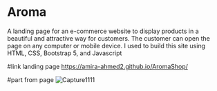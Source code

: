 # Aroma
A landing page for an e-commerce website to display products in a beautiful and attractive way for customers. The customer can open the page on any computer or mobile device.
   I used to build this site using HTML, CSS, Bootstrap 5, and Javascript


#link landing page
https://amira-ahmed2.github.io/AromaShop/


#part from page 
![Capture1111](https://github.com/amira-ahmed2/AromaShop/assets/106966309/1911636f-0852-4e95-9a84-a936967f4464)

